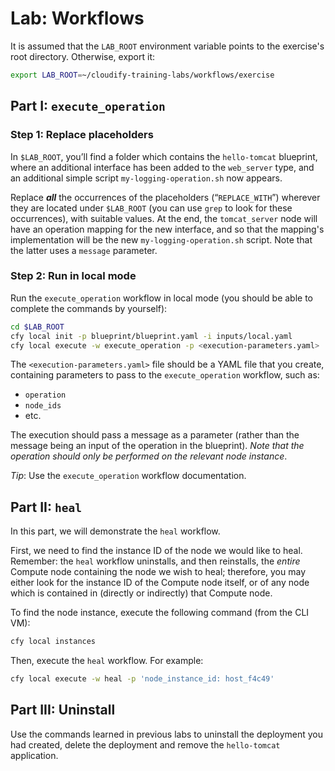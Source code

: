 # Lab: Workflows

It is assumed that the `LAB_ROOT` environment variable points to the exercise's root directory. Otherwise, export it:

```bash
export LAB_ROOT=~/cloudify-training-labs/workflows/exercise
```

## Part I: `execute_operation`

### Step 1: Replace placeholders

In `$LAB_ROOT`, you’ll find a folder which contains the `hello-tomcat` blueprint, where an additional interface has been added to the `web_server` type, and an additional simple script `my-logging-operation.sh` now appears.

Replace **_all_** the occurrences of the placeholders (“`REPLACE_WITH`”) wherever they are located under `$LAB_ROOT` (you can use `grep` to look for these occurrences), with suitable values. At the end, the `tomcat_server` node will have an operation mapping for the new interface, and so that the mapping's implementation will be the new `my-logging-operation.sh` script. Note that the latter uses a `message` parameter.

### Step 2: Run in local mode

Run the `execute_operation` workflow in local mode (you should be able to complete the commands by yourself):

```bash
cd $LAB_ROOT
cfy local init -p blueprint/blueprint.yaml -i inputs/local.yaml
cfy local execute -w execute_operation -p <execution-parameters.yaml> ...
```

The `<execution-parameters.yaml>` file should be a YAML file that you create, containing parameters to pass to the `execute_operation` workflow, such as:

* `operation`
* `node_ids`
* etc.

The execution should pass a message as a parameter (rather than the message being an input of the operation in the blueprint). *Note that the operation should only be performed on the relevant node instance*.

_Tip_: Use the `execute_operation` workflow documentation.

## Part II: `heal`

In this part, we will demonstrate the `heal` workflow.

First, we need to find the instance ID of the node we would like to heal. Remember: the `heal` workflow uninstalls, and then reinstalls, the *entire* Compute node containing the node we wish to heal; therefore, you may either look for the instance ID of the Compute node itself, or of any node which is contained in (directly or indirectly) that Compute node.

To find the node instance, execute the following command (from the CLI VM):

```bash
cfy local instances
```

Then, execute the `heal` workflow. For example:

```bash
cfy local execute -w heal -p 'node_instance_id: host_f4c49'
```

## Part III: Uninstall

Use the commands learned in previous labs to uninstall the deployment you had created, delete the deployment and remove the `hello-tomcat` application.
